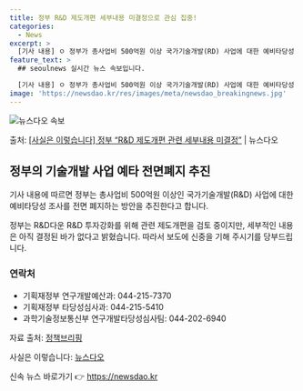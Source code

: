 ```yaml
---
title: 정부 R&D 제도개편 세부내용 미결정으로 관심 집중!
categories:
  - News
excerpt: >
  [기사 내용] ㅇ 정부가 총사업비 500억원 이상 국가기술개발(RD) 사업에 대한 예비타당성 조사를 전면 폐…
feature_text: >
  ## seoulnews 실시간 뉴스 속보입니다.

  [기사 내용] ㅇ 정부가 총사업비 500억원 이상 국가기술개발(RD) 사업에 대한 예비타당성 조사를 전면 폐…
image: 'https://newsdao.kr/res/images/meta/newsdao_breakingnews.jpg'
---
```


![뉴스다오 속보](https://newsdao.kr/res/images/meta/newsdao_breakingnews.jpg)

<p>출처: <a href="https://newsdao.kr/3699" rel="dofollow">[사실은 이렇습니다] 정부 “R&D 제도개편 관련 세부내용 미결정”</a> | 뉴스다오</p>

<h2 data-ke-size="size26">정부의 기술개발 사업 예타 전면폐지 추진</h2>
기사 내용에 따르면 정부는 총사업비 500억원 이상인 국가기술개발(R&D) 사업에 대한 예비타당성 조사를 전면 폐지하는 방안을 추진한다고 합니다.

<p data-ke-size="size16">정부는 R&D다운 R&D 투자강화를 위해 관련 제도개편을 검토 중이지만, 세부적인 내용은 아직 결정된 바가 없다고 밝혔습니다. 따라서 보도에 신중을 기해 주시기를 당부드립니다.</p>

<h3 data-ke-size="size24">연락처</h3>
<ul>
  <li>기획재정부 연구개발예산과: 044-215-7370</li>
  <li>기획재정부 타당성심사과: 044-215-5410</li>
  <li>과학기술정보통신부 연구개발타당성심사팀: 044-202-6940</li>
</ul>

<p data-ke-size="size16">자료 출처: <a href="https://www.korea.kr">정책브리핑</a></p>

<p data-ke-size="size16">사실은 이렇습니다: <a href="https://newsdao.kr/3699">뉴스다오</a></p>
 

신속 뉴스 바로가기 👉 <a href="https://newsdao.kr" rel="dofollow">https://newsdao.kr</a>


